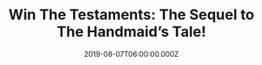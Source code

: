 ---
campaign-uuid: "c-39aa45c5-1b38-4c68-8bff-7cfa56eb673d"
type: "Competition"
category: "Gifts"
date: "2019-08-07T06:00:00.000Z"
end-date: "2019-10-07T23:59:00.000Z"
disable-form: false
is_promoted: false
has_entry_page: true
title: "Win The Testaments: The Sequel to The Handmaid’s Tale!"
competition-description: "<p>If you can’t get enough of the award-winning TV adaptation\
  \ of The Handmaid’s Tale... we are giving away a copy of The Testaments: The Sequel\
  \ to The Handmaid's Tale where the acclaimed author Margaret Atwood answers the\
  \ questions that have tantalised readers for decades. The literary event of the\
  \ year.</p>\n<p>Click below for a chance to win.</p>\n"
hero-header: "Win The Testaments: The Sequel to The Handmaid’s Tale!"
terms-confirmation: "N/A"
banner-img: "https://assets.expresslyapp.com/asset-93102d4f-8201-49f8-8121-0d25ca4e2fda.jpg"
logo-left-href: "http://club.expressly.io"
logo-left-image: "https://assets.expresslyapp.com/asset-da681b65-f611-47f5-90df-41fa212b5bd3.jpg"
logo-left-title: "Expressly Club"
bg-image-hero: "https://assets.expresslyapp.com/asset-61066d70-0728-4e84-9142-9edb7311516f.jpg"
bg-image-first: "https://assets.expresslyapp.com/asset-a9d9052e-a0ca-4d94-871a-afe807712c71.jpg"
section1-content: "<p>Margaret Atwood’s sequel picks up the story 15 years after Offred\
  \ stepped into the unknown, with the explosive testaments of three female narrators\
  \ from Gilead.  She said: ‘Dear Readers: Everything you’ve ever asked me about Gilead\
  \ and its inner workings is the inspiration for this book. Well, almost everything!\
  \ The other inspiration is the world we’ve been living in.' Margaret Atwood.</p>\n\
  <p>Enter below for a chance to win!</p>\n"
entry-title: "Win The Testaments: The Sequel to The Handmaid’s Tale!"
entry-content: "<p>Enter the draw to win The Testaments: The Sequel to The Handmaid’\
  s Tale by completing the form below before 23:59 on the 7th of October 2019.</p>\n"
has-winner: false
prize-description: "The Testaments: The Sequel to The Handmaid’s Tale"
special-conditions: "Multiple entries are allowed up to one every day."
country-restrictions:
- "GB"
---